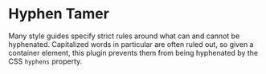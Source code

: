 # Hyphen Tamer

Many style guides specify strict rules around what can and cannot be hyphenated. Capitalized words in particular are often ruled out, so given a container element, this plugin prevents them from being hyphenated by the CSS `hyphens` property.
